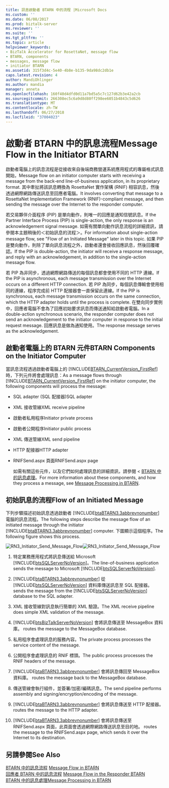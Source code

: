 ```yaml
---
title: 訊息啟動者 BTARN 中的流程 |Microsoft Docs
ms.custom: ''
ms.date: 06/08/2017
ms.prod: biztalk-server
ms.reviewer: ''
ms.suite: ''
ms.tgt_pltfrm: ''
ms.topic: article
helpviewer_keywords:
- BizTalk Accelerator for RosettaNet, message flow
- BTARN, components
- messages, message flow
- initiator BTARN
ms.assetid: 315f3d4c-5e40-4b8e-b135-9da98dc2db1e
caps.latest.revision: 4
author: MandiOhlinger
ms.author: mandia
manager: anneta
ms.openlocfilehash: 160f40d4dfd0d11a7bd5a5c7c127d62b3e42a2cb
ms.sourcegitcommit: 266308ec5c6a9d8d80ff298ee6051b4843c5d626
ms.translationtype: MT
ms.contentlocale: zh-TW
ms.lasthandoff: 06/27/2018
ms.locfileid: "37004023"
---
```

# <a name="message-flow-in-the-initiator-btarn"></a><span data-ttu-id="ad2d8-102">啟動者 BTARN 中的訊息流程</span><span class="sxs-lookup"><span data-stu-id="ad2d8-102">Message Flow in the Initiator BTARN</span></span>
<span data-ttu-id="ad2d8-103">啟動者電腦上的訊息流程是從接收來自後端商務營運系統應用程式的專屬格式訊息開始，</span><span class="sxs-lookup"><span data-stu-id="ad2d8-103">Message flow on an initiator computer starts with receiving a message from the back-end line-of-business application, in its proprietary format.</span></span> <span data-ttu-id="ad2d8-104">其中牽扯將該訊息轉換為 RosettaNet 實作架構 (RNIF) 相容訊息，然後透過網際網路傳送訊息至回應者電腦。</span><span class="sxs-lookup"><span data-stu-id="ad2d8-104">It involves converting that message to a RosettaNet Implementation Framework (RNIF)-compliant message, and then sending the message over the Internet to the responder computer.</span></span>  
  
 <span data-ttu-id="ad2d8-105">若交易夥伴介面程序 (PIP) 是單向動作，則唯一的回應是通知信號訊息。</span><span class="sxs-lookup"><span data-stu-id="ad2d8-105">If the Partner Interface Process (PIP) is single-action, the only response is an acknowledgement signal message.</span></span> <span data-ttu-id="ad2d8-106">如需有關單向動作訊息流程的詳細資訊，請參閱本主題稍後的＜初始訊息的流程＞。</span><span class="sxs-lookup"><span data-stu-id="ad2d8-106">For information about single-action message flow, see "Flow of an Initiated Message" later in this topic.</span></span> <span data-ttu-id="ad2d8-107">如果 PIP 是雙向動作，則除了單向訊息流程之外，啟動者還會接收回應訊息，然後回覆確認。</span><span class="sxs-lookup"><span data-stu-id="ad2d8-107">If the PIP is double-action, the initiator will receive a response message, and reply with an acknowledgement, in addition to the single-action message flow.</span></span>  
  
 <span data-ttu-id="ad2d8-108">若 PIP 為非同步，透過網際網路傳送的每個訊息都會使用不同的 HTTP 連線。</span><span class="sxs-lookup"><span data-stu-id="ad2d8-108">If the PIP is asynchronous, each message transmission over the Internet occurs on a different HTTP connection.</span></span> <span data-ttu-id="ad2d8-109">若 PIP 為同步，每個訊息傳輸會使用相同的連線，程序完成前 HTTP 配接器會一直保留此連線。</span><span class="sxs-lookup"><span data-stu-id="ad2d8-109">If the PIP is synchronous, each message transmission occurs on the same connection, which the HTTP adapter holds until the process is complete.</span></span> <span data-ttu-id="ad2d8-110">在雙向同步實例中，回應者電腦不會為了回應初始要求訊息而傳送通知給啟動者電腦。</span><span class="sxs-lookup"><span data-stu-id="ad2d8-110">In a double-action synchronous scenario, the responder computer does not send an acknowledgement to the initiator computer in response to the initial request message.</span></span> <span data-ttu-id="ad2d8-111">回應訊息是做為通知使用。</span><span class="sxs-lookup"><span data-stu-id="ad2d8-111">The response message serves as the acknowledgement.</span></span>  
  
## <a name="btarn-components-on-the-initiator-computer"></a><span data-ttu-id="ad2d8-112">啟動者電腦上的 BTARN 元件</span><span class="sxs-lookup"><span data-stu-id="ad2d8-112">BTARN Components on the Initiator Computer</span></span>  
 <span data-ttu-id="ad2d8-113">當訊息流程透過啟動者電腦上的 [!INCLUDE[BTARN_CurrentVersion_FirstRef](../../includes/btarn-currentversion-firstref-md.md)] 時，下列元件將會處理訊息：</span><span class="sxs-lookup"><span data-stu-id="ad2d8-113">As a message flows through [!INCLUDE[BTARN_CurrentVersion_FirstRef](../../includes/btarn-currentversion-firstref-md.md)] on the initiator computer, the following components will process the message:</span></span>  
  
- <span data-ttu-id="ad2d8-114">SQL adapter (SQL 配接器)</span><span class="sxs-lookup"><span data-stu-id="ad2d8-114">SQL adapter</span></span>  
  
- <span data-ttu-id="ad2d8-115">XML 接收管線</span><span class="sxs-lookup"><span data-stu-id="ad2d8-115">XML receive pipeline</span></span>  
  
- <span data-ttu-id="ad2d8-116">啟動者私用程序</span><span class="sxs-lookup"><span data-stu-id="ad2d8-116">Initiator private process</span></span>  
  
- <span data-ttu-id="ad2d8-117">啟動者公開程序</span><span class="sxs-lookup"><span data-stu-id="ad2d8-117">Initiator public process</span></span>  
  
- <span data-ttu-id="ad2d8-118">XML 傳送管線</span><span class="sxs-lookup"><span data-stu-id="ad2d8-118">XML send pipeline</span></span>  
  
- <span data-ttu-id="ad2d8-119">HTTP 配接器</span><span class="sxs-lookup"><span data-stu-id="ad2d8-119">HTTP adapter</span></span>  
  
- <span data-ttu-id="ad2d8-120">RNIFSend.aspx 頁面</span><span class="sxs-lookup"><span data-stu-id="ad2d8-120">RNIFSend.aspx page</span></span>  
  
  <span data-ttu-id="ad2d8-121">如需有關這些元件，以及它們如何處理訊息的詳細資訊，請參閱 < [BTARN 中的訊息處理](../../adapters-and-accelerators/accelerator-rosettanet/message-processing-in-btarn.md)。</span><span class="sxs-lookup"><span data-stu-id="ad2d8-121">For more information about these components, and how they process a message, see [Message Processing in BTARN](../../adapters-and-accelerators/accelerator-rosettanet/message-processing-in-btarn.md).</span></span>  
  
## <a name="flow-of-an-initiated-message"></a><span data-ttu-id="ad2d8-122">初始訊息的流程</span><span class="sxs-lookup"><span data-stu-id="ad2d8-122">Flow of an Initiated Message</span></span>  
 <span data-ttu-id="ad2d8-123">下列步驟描述初始訊息透過啟動者 [!INCLUDE[btaBTARN3.3abbrevnonumber](../../includes/btabtarn3-3abbrevnonumber-md.md)] 電腦的訊息流程。</span><span class="sxs-lookup"><span data-stu-id="ad2d8-123">The following steps describe the message flow of an initiated message through the initiator [!INCLUDE[btaBTARN3.3abbrevnonumber](../../includes/btabtarn3-3abbrevnonumber-md.md)] computer.</span></span> <span data-ttu-id="ad2d8-124">下圖顯示這個程序。</span><span class="sxs-lookup"><span data-stu-id="ad2d8-124">The following figure shows this process.</span></span>  
  
 <span data-ttu-id="ad2d8-125">![](../../adapters-and-accelerators/accelerator-rosettanet/media/rn3-initiator-send-message-flow.gif "RN3_Initiator_Send_Message_Flow")</span><span class="sxs-lookup"><span data-stu-id="ad2d8-125">![](../../adapters-and-accelerators/accelerator-rosettanet/media/rn3-initiator-send-message-flow.gif "RN3_Initiator_Send_Message_Flow")</span></span>  
  
1. <span data-ttu-id="ad2d8-126">特定業務應用程式將訊息傳送給 Microsoft [!INCLUDE[btsSQLServerNoVersion](../../includes/btssqlservernoversion-md.md)]。</span><span class="sxs-lookup"><span data-stu-id="ad2d8-126">The line-of-business application sends the message to Microsoft [!INCLUDE[btsSQLServerNoVersion](../../includes/btssqlservernoversion-md.md)].</span></span>  
  
2. [!INCLUDE[btaBTARN3.3abbrevnonumber](../../includes/btabtarn3-3abbrevnonumber-md.md)]<span data-ttu-id="ad2d8-127"> 從 [!INCLUDE[btsSQLServerNoVersion](../../includes/btssqlservernoversion-md.md)] 資料庫傳送訊息至 SQL 配接器。</span><span class="sxs-lookup"><span data-stu-id="ad2d8-127"> sends the message from the [!INCLUDE[btsSQLServerNoVersion](../../includes/btssqlservernoversion-md.md)] database to the SQL adapter.</span></span>  
  
3. <span data-ttu-id="ad2d8-128">XML 接收管線對訊息執行簡單的 XML 驗證。</span><span class="sxs-lookup"><span data-stu-id="ad2d8-128">The XML receive pipeline does simple XML validation of the message.</span></span>  
  
4. [!INCLUDE[btsBizTalkServerNoVersion](../../includes/btsbiztalkservernoversion-md.md)]<span data-ttu-id="ad2d8-129"> 會將訊息傳送至 MessageBox 資料庫。</span><span class="sxs-lookup"><span data-stu-id="ad2d8-129"> routes the message to the MessageBox database.</span></span>  
  
5. <span data-ttu-id="ad2d8-130">私用程序會處理訊息的服務內容。</span><span class="sxs-lookup"><span data-stu-id="ad2d8-130">The private process processes the service content of the message.</span></span>  
  
6. <span data-ttu-id="ad2d8-131">公開程序會處理訊息的 RNIF 標頭。</span><span class="sxs-lookup"><span data-stu-id="ad2d8-131">The public process processes the RNIF headers of the message.</span></span>  
  
7. [!INCLUDE[btaBTARN3.3abbrevnonumber](../../includes/btabtarn3-3abbrevnonumber-md.md)]<span data-ttu-id="ad2d8-132"> 會將訊息傳回至 MessageBox 資料庫。</span><span class="sxs-lookup"><span data-stu-id="ad2d8-132"> routes the message back to the MessageBox database.</span></span>  
  
8. <span data-ttu-id="ad2d8-133">傳送管線會執行組件，並簽署/加密/編碼訊息。</span><span class="sxs-lookup"><span data-stu-id="ad2d8-133">The send pipeline performs assembly and signing/encryption/encoding of the message.</span></span>  
  
9. [!INCLUDE[btaBTARN3.3abbrevnonumber](../../includes/btabtarn3-3abbrevnonumber-md.md)]<span data-ttu-id="ad2d8-134"> 會將訊息傳送至 HTTP 配接器。</span><span class="sxs-lookup"><span data-stu-id="ad2d8-134"> routes the message to the HTTP adapter.</span></span>  
  
10. [!INCLUDE[btaBTARN3.3abbrevnonumber](../../includes/btabtarn3-3abbrevnonumber-md.md)]<span data-ttu-id="ad2d8-135"> 會將訊息傳送至 RNIFSend.aspx 頁面，此頁面會透過網際網路傳送訊息至目的地。</span><span class="sxs-lookup"><span data-stu-id="ad2d8-135"> routes the message to the RNIFSend.aspx page, which sends it over the Internet to its destination.</span></span>  
  
## <a name="see-also"></a><span data-ttu-id="ad2d8-136">另請參閱</span><span class="sxs-lookup"><span data-stu-id="ad2d8-136">See Also</span></span>  
 <span data-ttu-id="ad2d8-137">[BTARN 中的訊息流程](../../adapters-and-accelerators/accelerator-rosettanet/message-flow-in-btarn.md) </span><span class="sxs-lookup"><span data-stu-id="ad2d8-137">[Message Flow in BTARN](../../adapters-and-accelerators/accelerator-rosettanet/message-flow-in-btarn.md) </span></span>  
 <span data-ttu-id="ad2d8-138">[回應者 BTARN 中的訊息流程](../../adapters-and-accelerators/accelerator-rosettanet/message-flow-in-the-responder-btarn.md) </span><span class="sxs-lookup"><span data-stu-id="ad2d8-138">[Message Flow in the Responder BTARN](../../adapters-and-accelerators/accelerator-rosettanet/message-flow-in-the-responder-btarn.md) </span></span>  
 [<span data-ttu-id="ad2d8-139">BTARN 中的訊息處理</span><span class="sxs-lookup"><span data-stu-id="ad2d8-139">Message Processing in BTARN</span></span>](../../adapters-and-accelerators/accelerator-rosettanet/message-processing-in-btarn.md)